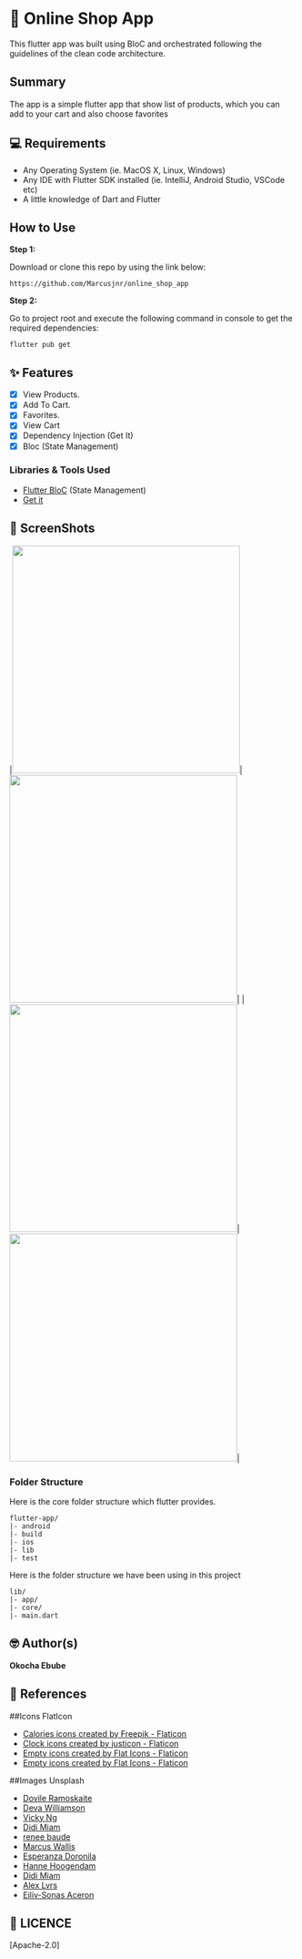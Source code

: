 # 🏡 Online Shop App

This flutter app was built using BloC and orchestrated following the guidelines of the clean code architecture.

## Summary

The app is a simple flutter app that show list of products, which you can add to your cart and also choose favorites

## 💻 Requirements
* Any Operating System (ie. MacOS X, Linux, Windows)
* Any IDE with Flutter SDK installed (ie. IntelliJ, Android Studio, VSCode etc)
* A little knowledge of Dart and Flutter

## How to Use

**Step 1:**

Download or clone this repo by using the link below:

```
https://github.com/Marcusjnr/online_shop_app
```

**Step 2:**

Go to project root and execute the following command in console to get the required dependencies:

```
flutter pub get 
```


## ✨ Features
- [x] View Products.
- [x] Add To Cart.
- [x] Favorites.
- [x] View Cart
- [X] Dependency Injection (Get It)
- [X] Bloc (State Management)

### Libraries & Tools Used
* [Flutter BloC](https://pub.dev/packages/flutter_bloc) (State Management)
* [Get it](https://pub.dev/packages/get_it)

## 📸 ScreenShots
|<img src="ss/1.png" width="400">|<img src="ss/2.png" width="400">|
|<img src="ss/3.png" width="400">|<img src="ss/4.png" width="400">|

### Folder Structure
Here is the core folder structure which flutter provides.

```
flutter-app/
|- android
|- build
|- ios
|- lib
|- test
```

Here is the folder structure we have been using in this project

```
lib/
|- app/
|- core/
|- main.dart
```


## 🤓 Author(s)
**Okocha Ebube**

## 📖 References

##Icons FlatIcon
* [Calories icons created by Freepik - Flaticon](https://www.flaticon.com/free-icons/calories)
* [Clock icons created by justicon - Flaticon](https://www.flaticon.com/free-icons/clock)
* [Empty icons created by Flat Icons - Flaticon](https://www.flaticon.com/free-icons/empty)
* [Empty icons created by Flat Icons - Flaticon](https://www.flaticon.com/free-icons/empty)

##Images Unsplash
* [Dovile Ramoskaite](https://unsplash.com/@dovilerm?utm_source=unsplash&utm_medium=referral&utm_content=creditCopyText)
* [Deva Williamson](https://unsplash.com/@biglaughkitchen?utm_source=unsplash&utm_medium=referral&utm_content=creditCopyText)
* [Vicky Ng](https://unsplash.com/@vickyng?utm_source=unsplash&utm_medium=referral&utm_content=creditCopyText)
* [Didi Miam](https://unsplash.com/@dilja96?utm_source=unsplash&utm_medium=referral&utm_content=creditCopyText)
* [renee baude](https://unsplash.com/@reneetarantowskibaude?utm_source=unsplash&utm_medium=referral&utm_content=creditCopyText)
* [Marcus Wallis](https://unsplash.com/@marcus_wallis?utm_source=unsplash&utm_medium=referral&utm_content=creditCopyText)
* [Esperanza Doronila](https://unsplash.com/@edoronila?utm_source=unsplash&utm_medium=referral&utm_content=creditCopyText)
* [Hanne Hoogendam](https://unsplash.com/@dadivafoodstyling?utm_source=unsplash&utm_medium=referral&utm_content=creditCopyText)
* [Didi Miam](https://unsplash.com/@dilja96?utm_source=unsplash&utm_medium=referral&utm_content=creditCopyText)
* [Alex Lvrs](https://unsplash.com/@alexlvrs?utm_source=unsplash&utm_medium=referral&utm_content=creditCopyText)
* [Eiliv-Sonas Aceron](https://unsplash.com/@shootdelicious?utm_source=unsplash&utm_medium=referral&utm_content=creditCopyText)


## 🔖 LICENCE
[Apache-2.0]
